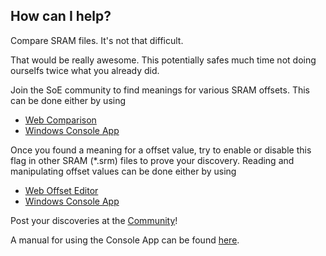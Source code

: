 ## How can I help?

Compare SRAM files. It's not that difficult.

That would be really awesome. This potentially safes  much time not doing ourselfs twice what you already did.

Join the SoE community to find meanings for various SRAM offsets.
This can be done either by using 

* [Web Comparison](compare)
* [Windows Console App](_?p=downloads)

Once you found a meaning for a offset value, try to enable or disable this flag in other SRAM (*.srm) files to prove your discovery. 
Reading and manipulating offset values can be done either by using  

* [Web Offset Editor](offset)
* [Windows Console App](_?p=downloads)

Post your discoveries at the [Community](_?p=community)!

A manual for using the Console App can be found [here](_?p=HowToUse).

